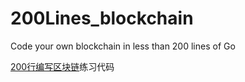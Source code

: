 # 200Lines_blockchain
Code your own blockchain in less than 200 lines of Go

[200行编写区块链](https://medium.com/@mycoralhealth)练习代码